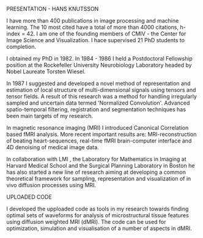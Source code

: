 PRESENTATION - HANS KNUTSSON

I have more than 400 publications in image processing and machine learning. The 10 most cited have a total of more than 4000 citations, h-index = 42. I am one of the founding members of CMIV - the Center for Image Science and Visualization. I hace supervised 21 PhD students to completion.

I obtained my PhD in 1982. In 1984 - 1986 I held a Postdoctoral Fellowship position at the Rockefeller University Neurobiology Laboratory headed by Nobel Laureate Torsten Wiesel.

In 1987 I suggested and developed a novel method of representation and estimation of local structure of multi-dimensional signals using tensors and tensor fields. A result of this research was a method for handling irregularly sampled and uncertain data termed 'Normalized Convolution'. Advanced spatio-temporal filtering, registration and segmentation techniques has been main targets of my research.

In magnetic resonance imaging (MRI) I introduced Canonical Correlation based fMRI analysis. More recent important results are: MRI-reconstruction of beating heart-sequences, real-time fMRI brain-computer interface and 4D denoising of medical image data.

In collaboration with LMI , the Laboratory for Mathematics in Imaging at Harvard Medical School and the Surgical Planning Laboratory in Boston he has also started a new line of research aiming at developing a common theoretical framework for sampling, representation and visualization of in vivo diffusion processes using MRI.

 
 UPLOADED CODE
 
 I developed the upploaded code as tools in my research towards finding optimal sets of waveforms for analysis
 of microstructural tissue features using diffusion weighted MRI (dMRI). The code can be used for optimization, simulation
 and visualisation of a number of aspects in dMRI.
